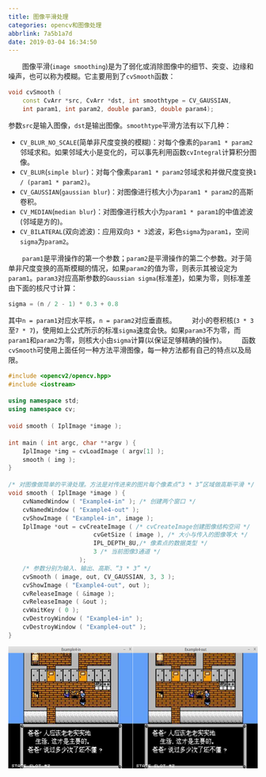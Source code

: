 ```yaml
---
title: 图像平滑处理
categories: opencv和图像处理
abbrlink: 7a5b1a7d
date: 2019-03-04 16:34:50
---
```

&emsp;&emsp;图像平滑(`image smoothing`)是为了弱化或消除图像中的细节、突变、边缘和噪声，也可以称为模糊。它主要用到了`cvSmooth`函数：<!--more-->

``` cpp
void cvSmooth (
    const CvArr *src, CvArr *dst, int smoothtype = CV_GAUSSIAN,
    int param1, int param2, double param3, double param4);
```

参数`src`是输入图像，`dst`是输出图像。`smoothtype`平滑方法有以下几种：

- `CV_BLUR_NO_SCALE`(简单非尺度变换的模糊)：对每个像素的`param1 * param2`邻域求和。如果邻域大小是变化的，可以事先利用函数`cvIntegral`计算积分图像。
- `CV_BLUR`(`simple blur`)：对每个像素`param1 * param2`邻域求和并做尺度变换`1 / (param1 * param2)`。
- `CV_GAUSSIAN`(`gaussian blur`)：对图像进行核大小为`param1 * param2`的高斯卷积。
- `CV_MEDIAN`(`median blur`)：对图像进行核大小为`param1 * param1`的中值滤波(邻域是方的)。
- `CV_BILATERAL`(双向滤波)：应用双向`3 * 3`滤波，彩色`sigma`为`param1`，空间`sigma`为`param2`。

&emsp;&emsp;`param1`是平滑操作的第一个参数；`param2`是平滑操作的第二个参数。对于简单非尺度变换的高斯模糊的情况，如果`param2`的值为零，则表示其被设定为`param1`。`param3`对应高斯参数的`Gaussian sigma`(标准差)，如果为零，则标准差由下面的核尺寸计算：

``` cpp
sigma = (n / 2 - 1) * 0.3 + 0.8
```

其中`n = param1`对应水平核，`n = param2`对应垂直核。
&emsp;&emsp;对小的卷积核(`3 * 3`至`7 * 7`)，使用如上公式所示的标准`sigma`速度会快。如果`param3`不为零，而`param1`和`param2`为零，则核大小由`sigma`计算(以保证足够精确的操作)。
&emsp;&emsp;函数`cvSmooth`可使用上面任何一种方法平滑图像，每一种方法都有自己的特点以及局限。

``` cpp
#include <opencv2/opencv.hpp>
#include <iostream>
​
using namespace std;
using namespace cv;
​
void smooth ( IplImage *image );
​
int main ( int argc, char **argv ) {
    IplImage *img = cvLoadImage ( argv[1] );
    smooth ( img );
}
​
/* 对图像做简单的平滑处理。方法是对传进来的图片每个像素点“3 * 3”区域做高斯平滑 */
void smooth ( IplImage *image ) {
    cvNamedWindow ( "Example4-in" ); /* 创建两个窗口 */
    cvNamedWindow ( "Example4-out" );
    cvShowImage ( "Example4-in", image );
    IplImage *out = cvCreateImage ( /* cvCreateImage创建图像结构空间 */
                        cvGetSize ( image ), /* 大小与传入的图像等大 */
                        IPL_DEPTH_8U,/* 像素点的数据类型 */
                        3 /* 当前图像3通道 */
                    );
    /* 参数分别为输入、输出、高斯、“3 * 3” */
    cvSmooth ( image, out, CV_GAUSSIAN, 3, 3 );
    cvShowImage ( "Example4-out", out );
    cvReleaseImage ( &image );
    cvReleaseImage ( &out );
    cvWaitKey ( 0 );
    cvDestroyWindow ( "Example4-in" );
    cvDestroyWindow ( "Example4-out" );
}
```

<img src="./图像平滑处理/1.png" height="246" width="684">